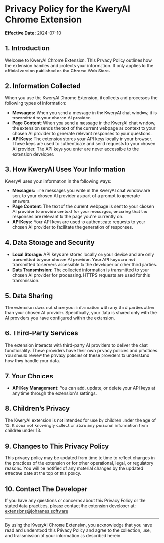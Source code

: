# Privacy Policy for the KweryAI Chrome Extension

**Effective Date:** 2024-07-10

## 1. Introduction

Welcome to KweryAI Chrome Extension. This Privacy Policy outlines how the extension handles and protects your information. It only applies to the official version published on the Chrome Web Store.

## 2. Information Collected

When you use the KweryAI Chrome Extension, it collects and processes the following types of information:

-   **Messages:** When you send a message in the KweryAI chat window, it is transmitted to your chosen AI provider.
-   **Page Content:** When you send a message in the KweryAI chat window, the extension sends the text of the current webpage as context to your chosen AI provider to generate relevant responses to your questions.
-   **API Keys:** The extension stores your API keys locally in your browser. These keys are used to authenticate and send requests to your chosen AI provider. The API keys you enter are never accessible to the extension developer.

## 3. How KweryAI Uses Your Information

KweryAI uses your information in the following ways:

-   **Messages:** The messages you write in the KweryAI chat window are sent to your chosen AI provider as part of a prompt to generate answers.
-   **Page Content:** The text of the current webpage is sent to your chosen AI provider to provide context for your messages, ensuring that the responses are relevant to the page you're currently on.
-   **API Keys:** Your API keys are used to authenticate requests to your chosen AI provider to facilitate the generation of responses.

## 4. Data Storage and Security

-   **Local Storage:** API keys are stored locally on your device and are only transmitted to your chosen AI provider. Your API keys are not transmitted to servers accessible to the developer or other third parties.
-   **Data Transmission:** The collected information is transmitted to your chosen AI provider for processing. HTTPS requests are used for this transmission.

## 5. Data Sharing

The extension does not share your information with any third parties other than your chosen AI provider. Specifically, your data is shared only with the AI providers you have configured within the extension.

## 6. Third-Party Services

The extension interacts with third-party AI providers to deliver the chat functionality. These providers have their own privacy policies and practices. You should review the privacy policies of these providers to understand how they handle your data.

## 7. Your Choices

-   **API Key Management:** You can add, update, or delete your API keys at any time through the extension's settings.

## 8. Children's Privacy

The KweryAI extension is not intended for use by children under the age of 13. It does not knowingly collect or store any personal information from children under 13.

## 9. Changes to This Privacy Policy

This privacy policy may be updated from time to time to reflect changes in the practices of the extension or for other operational, legal, or regulatory reasons. You will be notified of any material changes by the updated effective date at the top of this policy.

## 10. Contact The Developer

If you have any questions or concerns about this Privacy Policy or the stated data practices, please contact the extension developer at: extensions@johannes.software

---

By using the KweryAI Chrome Extension, you acknowledge that you have read and understood this Privacy Policy and agree to the collection, use, and transmission of your information as described herein.
